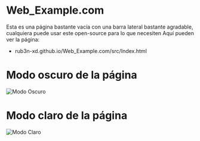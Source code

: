 # Web_Example.com
Esta es una página bastante vacía con una barra lateral bastante agradable, cualquiera puede usar este open-source para lo que necesiten
Aquí pueden ver la página:
- rub3n-xd.github.io/Web_Example.com/src/Index.html

# Modo oscuro de la página
![Modo Oscuro](https://user-images.githubusercontent.com/73437475/124799796-eba0d400-df22-11eb-91e7-990ae8bd7746.PNG)

# Modo claro de la página
![Modo Claro](https://user-images.githubusercontent.com/73437475/124799899-0bd09300-df23-11eb-8b6e-60a2c8116fb7.PNG)

